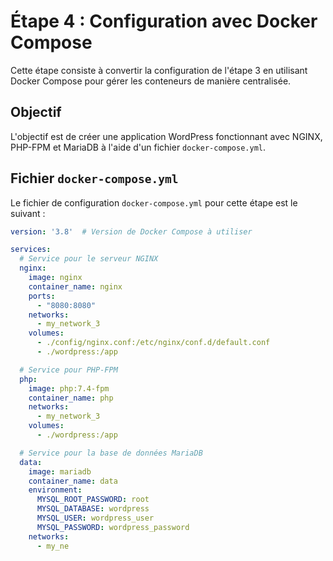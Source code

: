 # Étape 4 : Configuration avec Docker Compose

Cette étape consiste à convertir la configuration de l'étape 3 en utilisant Docker Compose pour gérer les conteneurs de manière centralisée.

## Objectif

L'objectif est de créer une application WordPress fonctionnant avec NGINX, PHP-FPM et MariaDB à l'aide d'un fichier `docker-compose.yml`.

## Fichier `docker-compose.yml`

Le fichier de configuration `docker-compose.yml` pour cette étape est le suivant :

```yaml
version: '3.8'  # Version de Docker Compose à utiliser

services:
  # Service pour le serveur NGINX
  nginx:
    image: nginx
    container_name: nginx
    ports:
      - "8080:8080"
    networks:
      - my_network_3
    volumes:
      - ./config/nginx.conf:/etc/nginx/conf.d/default.conf
      - ./wordpress:/app

  # Service pour PHP-FPM
  php:
    image: php:7.4-fpm
    container_name: php
    networks:
      - my_network_3
    volumes:
      - ./wordpress:/app

  # Service pour la base de données MariaDB
  data:
    image: mariadb
    container_name: data
    environment:
      MYSQL_ROOT_PASSWORD: root
      MYSQL_DATABASE: wordpress
      MYSQL_USER: wordpress_user
      MYSQL_PASSWORD: wordpress_password
    networks:
      - my_ne
